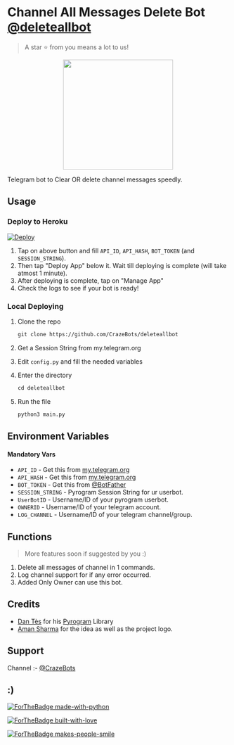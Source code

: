 # Channel All Messages Delete Bot [@deleteallbot](https://t.me/crazebots)

> A star ⭐ from you means a lot to us!

<p align="center"><a href="https://www.github.com/CrazeBots/deleteallbot"><img src="https://telegra.ph/file/97a60d1a4c03169551165.jpg" width="250" height="250"></a></p>

Telegram bot to Clear OR delete channel messages speedly.

## Usage

### Deploy to Heroku

[![Deploy](https://www.herokucdn.com/deploy/button.svg)](https://heroku.com/deploy?template=https://github.com/CrazeBots/deleteallbot)

1. Tap on above button and fill `API_ID`, `API_HASH`, `BOT_TOKEN` (and `SESSION_STRING`).
2. Then tap "Deploy App" below it. Wait till deploying is complete (will take atmost 1 minute).
3. After deploying is complete, tap on "Manage App"
4. Check the logs to see if your bot is ready!

### Local Deploying

1. Clone the repo
   ```markdown
   git clone https://github.com/CrazeBots/deleteallbot
   ```
   
2. Get a Session String from my.telegram.org
   
3. Edit `config.py` and fill the needed variables

4. Enter the directory
   ```markdown
   cd deleteallbot
   ```
5. Run the file
   ```markdown
   python3 main.py
   ```

## Environment Variables

#### Mandatory Vars

- `API_ID` - Get this from [my.telegram.org](https://my.telegram.org/auth)
- `API_HASH` - Get this from [my.telegram.org](https://my.telegram.org/auth)
- `BOT_TOKEN` - Get this from [@BotFather](https://t.me/BotFather)
- `SESSION_STRING` - Pyrogram Session String for ur userbot.
- `UserBotID` - Username/ID of your pyrogram userbot.
- `OWNERID` - Username/ID of your telegram account.
- `LOG_CHANNEL` - Username/ID of your telegram channel/group.
## Functions

> More features soon if suggested by you :)

1) Delete all messages of channel in 1 commands.
2) Log channel support for if any error occurred.
3) Added Only Owner can use this bot.

## Credits

- [Dan Tès](https://github.com/delivrance) for his [Pyrogram](https://docs.pyrogram.org) Library
- [Aman Sharma](https://t.me/crazebots) for the idea as well as the project logo.

## Support

Channel :- [@CrazeBots](https://t.me/Crazebots)

## :)

[![ForTheBadge made-with-python](http://ForTheBadge.com/images/badges/made-with-python.svg)](https://www.python.org/)

[![ForTheBadge built-with-love](http://ForTheBadge.com/images/badges/built-with-love.svg)](https://github.com/crazebots)

[![ForTheBadge makes-people-smile](http://ForTheBadge.com/images/badges/makes-people-smile.svg)](https://github.com/Crazebots)
